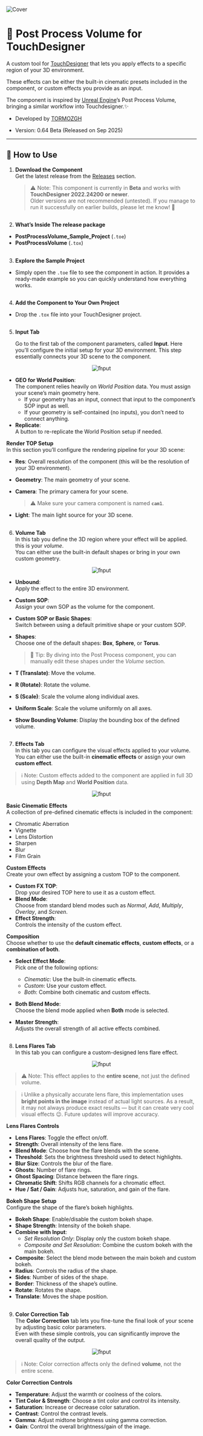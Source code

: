 ![Cover](Images/Cover.jpg)

# 🎨 Post Process Volume for TouchDesigner

A custom tool for [TouchDesigner](https://derivative.ca) that lets you apply effects to a specific region of your 3D environment.

These effects can be either the built-in cinematic presets included in the component, or custom effects you provide as an input.

The component is inspired by [Unreal Engine](https://www.unrealengine.com/en-US)’s Post Process Volume, bringing a similar workflow into Touchdesigner.✨  

- Developed by [TORMOZGH](www.instagram.com/tormozgh)

- Version: 0.64 Beta (Released on Sep 2025)



---

## 🚀 How to Use

1. **Download the Component**  
   Get the latest release from the [Releases](../../releases) section. 
 
   > ⚠️ Note: This component is currently in **Beta** and works with **TouchDesigner 2022.24200 or newer**.  
   Older versions are not recommended (untested). If you manage to run it successfully on earlier builds, please let me know! 🙏  
##

2. **What’s Inside The release package**  

  - **PostProcessVolume_Sample_Project** (`.toe`)  
  - **PostProcessVolume** (`.tox`)  
##

3. **Explore the Sample Project**  

- Simply open the `.toe` file to see the component in action. It provides a ready-made example so you can quickly understand how everything works.  
##

4. **Add the Component to Your Own Project**  

  - Drop the `.tox` file into your TouchDesigner project.  
##

5. **Input Tab**

   Go to the first tab of the component parameters, called **Input**. Here you’ll configure the initial setup for your 3D environment. This step essentially connects your 3D scene to the component.  

<p align="center">
  <img src="Images/Input.png" alt="ّInput" />
</p>

   - **GEO for World Position**:  
     The component relies heavily on *World Position* data. You must assign your scene’s main geometry here.  
     - If your geometry has an input, connect that input to the component’s SOP input as well.  
     - If your geometry is self-contained (no inputs), you don’t need to connect anything.  
   - **Replicate**:  
     A button to re-replicate the World Position setup if needed.  

  **Render TOP Setup**  
     In this section you’ll configure the rendering pipeline for your 3D scene:  
   - **Res**:
     Overall resolution of the component (this will be the resolution of your 3D environment).  
   - **Geometry**:
      The main geometry of your scene.  
   - **Camera**:
      The primary camera for your scene.  
     > ⚠️ Make sure your camera component is named **`cam1`**. 
 
   - **Light**:
      The main light source for your 3D scene.
##

6. **Volume Tab**  
   In this tab you define the 3D region where your effect will be applied. this is your *volume*.  
   You can either use the built-in default shapes or bring in your own custom geometry.

<p align="center">
  <img src="Images/Input.png" alt="ّInput" />
</p>


   - **Unbound**:  
     Apply the effect to the entire 3D environment.  
   - **Custom SOP**:  
     Assign your own SOP as the volume for the component.  
   - **Custom SOP or Basic Shapes**:  
     Switch between using a default primitive shape or your custom SOP.  
   - **Shapes**:  
     Choose one of the default shapes: **Box**, **Sphere**, or **Torus**.  
     > 🔧 Tip: By diving into the Post Process component, you can manually edit these shapes under the *Volume* section.  

   - **T (Translate)**:
     Move the volume.  
   - **R (Rotate)**:
     Rotate the volume.  
   - **S (Scale)**:
     Scale the volume along individual axes.  
   - **Uniform Scale**:
     Scale the volume uniformly on all axes.  
   - **Show Bounding Volume**:
     Display the bounding box of the defined volume.

##

7. **Effects Tab**  
   In this tab you can configure the visual effects applied to your volume.  
   You can either use the built-in **cinematic effects** or assign your own **custom effect**.  
  > ℹ️ Note: Custom effects added to the component are applied in full 3D using **Depth Map** and **World Position** data.  

<p align="center">
  <img src="Images/Input.png" alt="ّInput" />
</p>



   **Basic Cinematic Effects**  
   A collection of pre-defined cinematic effects is included in the component:  
   - Chromatic Aberration  
   - Vignette  
   - Lens Distortion  
   - Sharpen  
   - Blur  
   - Film Grain  

   **Custom Effects**  
   Create your own effect by assigning a custom TOP to the component.  

   - **Custom FX TOP**:  
     Drop your desired TOP here to use it as a custom effect.  
   - **Blend Mode**:  
     Choose from standard blend modes such as *Normal*, *Add*, *Multiply*, *Overlay*, and *Screen*.  
   - **Effect Strength**:  
     Controls the intensity of the custom effect.

   **Composition**  
   Choose whether to use the **default cinematic effects**, **custom effects**, or a **combination of both**.  

   - **Select Effect Mode**:  
     Pick one of the following options:  
     - *Cinematic*: Use the built-in cinematic effects.  
     - *Custom*: Use your custom effect.  
     - *Both*: Combine both cinematic and custom effects.  
   - **Both Blend Mode**:  
     Choose the blend mode applied when **Both** mode is selected.  

   - **Master Strength**:  
     Adjusts the overall strength of all active effects combined.  
##

8. **Lens Flares Tab**  
   In this tab you can configure a custom-designed lens flare effect.

<p align="center">
  <img src="Images/Input.png" alt="ّInput" />
</p>


   > ⚠️ Note: This effect applies to the **entire scene**, not just the defined volume. 
 
   > ℹ️ Unlike a physically accurate lens flare, this implementation uses **bright points in the image** instead of actual light sources. As a result, it may not always produce exact results — but it can create very cool visual effects 😉. Future updates will improve accuracy.  

   **Lens Flares Controls**  
   - **Lens Flares**: Toggle the effect on/off.  
   - **Strength**: Overall intensity of the lens flare.  
   - **Blend Mode**: Choose how the flare blends with the scene.  
   - **Threshold**: Sets the brightness threshold used to detect highlights.  
   - **Blur Size**: Controls the blur of the flare.  
   - **Ghosts**: Number of flare rings.  
   - **Ghost Spacing**: Distance between the flare rings.  
   - **Chromatic Shift**: Shifts RGB channels for a chromatic effect.  
   - **Hue / Sat / Gain**: Adjusts hue, saturation, and gain of the flare.  

   **Bokeh Shape Setup**  
   Configure the shape of the flare’s bokeh highlights.  
   - **Bokeh Shape**: Enable/disable the custom bokeh shape.  
   - **Shape Strength**: Intensity of the bokeh shape.  
   - **Combine with Input**:  
     - *Set Resolution Only*: Display only the custom bokeh shape.  
     - *Composite and Set Resolution*: Combine the custom bokeh with the main bokeh.  
   - **Composite**: Select the blend mode between the main bokeh and custom bokeh.  
   - **Radius**: Controls the radius of the shape.  
   - **Sides**: Number of sides of the shape.  
   - **Border**: Thickness of the shape’s outline.  
   - **Rotate**: Rotates the shape.  
   - **Translate**: Moves the shape position.  
##

9. **Color Correction Tab**  
   The **Color Correction** tab lets you fine-tune the final look of your scene by adjusting basic color parameters.  
   Even with these simple controls, you can significantly improve the overall quality of the output.  

<p align="center">
  <img src="Images/Input.png" alt="ّInput" />
</p>


   > ℹ️ Note: Color correction affects only the defined **volume**, not the entire scene.  

   **Color Correction Controls**  
   - **Temperature**: Adjust the warmth or coolness of the colors.  
   - **Tint Color & Strength**: Choose a tint color and control its intensity.  
   - **Saturation**: Increase or decrease color saturation.  
   - **Contrast**: Control the contrast levels.  
   - **Gamma**: Adjust midtone brightness using gamma correction.  
   - **Gain**: Control the overall brightness/gain of the image.  

